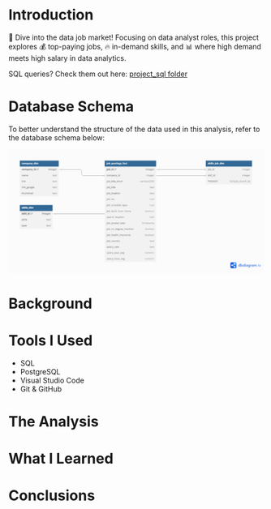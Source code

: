 <!-- TODO: update contents of this later -->

# Introduction
🧭 Dive into the data job market! Focusing on data analyst roles, this project explores 💰 top-paying jobs, 🔥 in-demand skills, and 📊 where high demand meets high salary in data analytics.

SQL queries? Check them out here: [project_sql folder](/project_sql/)

# Database Schema

To better understand the structure of the data used in this analysis, refer to the database schema below:

![Database Schema](project_sql/database_schema.png)

# Background

# Tools I Used

- SQL 
- PostgreSQL
- Visual Studio Code
- Git & GitHub

# The Analysis

# What I Learned

# Conclusions